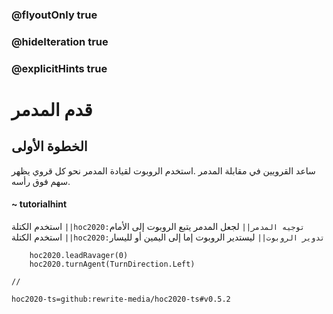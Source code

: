 ### @flyoutOnly true
### @hideIteration true
### @explicitHints true

# قدم المدمر

## الخطوة الأولى
ساعد القرويين في مقابلة المدمر  .استخدم الروبوت  لقيادة المدمر نحو كل قروي يظهر سهم فوق رأسه.

#### ~ tutorialhint 
استخدم الكتلة ``||hoc2020:توجيه المدمر||`` لجعل المدمر يتبع الروبوت إلى الأمام استخدم الكتلة ``||hoc2020:تدوير الروبوت||`` ليستدير الروبوت إما إلى اليمين أو لليسار

```ghost
    hoc2020.leadRavager(0)
    hoc2020.turnAgent(TurnDirection.Left)    
```
```template
//
```
```package
hoc2020-ts=github:rewrite-media/hoc2020-ts#v0.5.2
```
